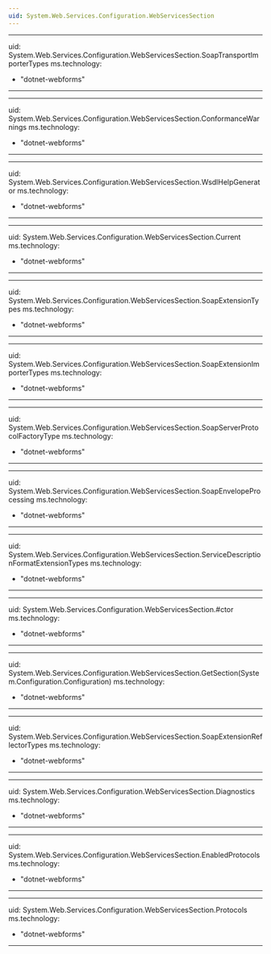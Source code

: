 ```yaml
---
uid: System.Web.Services.Configuration.WebServicesSection
---
```


---
uid: System.Web.Services.Configuration.WebServicesSection.SoapTransportImporterTypes
ms.technology: 
  - "dotnet-webforms"
---

---
uid: System.Web.Services.Configuration.WebServicesSection.ConformanceWarnings
ms.technology: 
  - "dotnet-webforms"
---

---
uid: System.Web.Services.Configuration.WebServicesSection.WsdlHelpGenerator
ms.technology: 
  - "dotnet-webforms"
---

---
uid: System.Web.Services.Configuration.WebServicesSection.Current
ms.technology: 
  - "dotnet-webforms"
---

---
uid: System.Web.Services.Configuration.WebServicesSection.SoapExtensionTypes
ms.technology: 
  - "dotnet-webforms"
---

---
uid: System.Web.Services.Configuration.WebServicesSection.SoapExtensionImporterTypes
ms.technology: 
  - "dotnet-webforms"
---

---
uid: System.Web.Services.Configuration.WebServicesSection.SoapServerProtocolFactoryType
ms.technology: 
  - "dotnet-webforms"
---

---
uid: System.Web.Services.Configuration.WebServicesSection.SoapEnvelopeProcessing
ms.technology: 
  - "dotnet-webforms"
---

---
uid: System.Web.Services.Configuration.WebServicesSection.ServiceDescriptionFormatExtensionTypes
ms.technology: 
  - "dotnet-webforms"
---

---
uid: System.Web.Services.Configuration.WebServicesSection.#ctor
ms.technology: 
  - "dotnet-webforms"
---

---
uid: System.Web.Services.Configuration.WebServicesSection.GetSection(System.Configuration.Configuration)
ms.technology: 
  - "dotnet-webforms"
---

---
uid: System.Web.Services.Configuration.WebServicesSection.SoapExtensionReflectorTypes
ms.technology: 
  - "dotnet-webforms"
---

---
uid: System.Web.Services.Configuration.WebServicesSection.Diagnostics
ms.technology: 
  - "dotnet-webforms"
---

---
uid: System.Web.Services.Configuration.WebServicesSection.EnabledProtocols
ms.technology: 
  - "dotnet-webforms"
---

---
uid: System.Web.Services.Configuration.WebServicesSection.Protocols
ms.technology: 
  - "dotnet-webforms"
---
